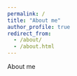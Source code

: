 ```yaml
---
permalink: /
title: "About me"
author_profile: true
redirect_from: 
  - /about/
  - /about.html
---
```

About me

